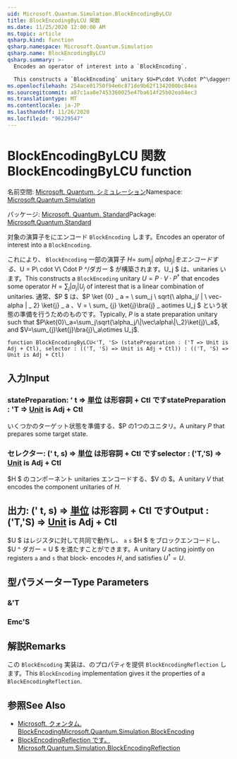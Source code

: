 ```yaml
---
uid: Microsoft.Quantum.Simulation.BlockEncodingByLCU
title: BlockEncodingByLCU 関数
ms.date: 11/25/2020 12:00:00 AM
ms.topic: article
qsharp.kind: function
qsharp.namespace: Microsoft.Quantum.Simulation
qsharp.name: BlockEncodingByLCU
qsharp.summary: >-
  Encodes an operator of interest into a `BlockEncoding`.

  This constructs a `BlockEncoding` unitary $U=P\cdot V\cdot P^\dagger$ that encodes some operator $H=\sum_{j}|\alpha_j|U_j$ of interest that is a linear combination of unitaries. Typically, $P$ is a state preparation unitary such that $P\ket{0}\_a=\sum_j\sqrt{\alpha_j/\|\vec\alpha\|\_2}\ket{j}\_a$, and $V=\sum_{j}\ket{j}\bra{j}\_a\otimes U_j$.
ms.openlocfilehash: 254ace01750f94e6c871de9b62f1342000bc84ea
ms.sourcegitcommit: a87c1aa8e7453360025e47ba614f25b02ea84ec3
ms.translationtype: MT
ms.contentlocale: ja-JP
ms.lasthandoff: 11/26/2020
ms.locfileid: "96229547"
---
```

# <a name="blockencodingbylcu-function"></a><span data-ttu-id="f8368-102">BlockEncodingByLCU 関数</span><span class="sxs-lookup"><span data-stu-id="f8368-102">BlockEncodingByLCU function</span></span>

<span data-ttu-id="f8368-103">名前空間: [Microsoft. Quantum. シミュレーション](xref:Microsoft.Quantum.Simulation)</span><span class="sxs-lookup"><span data-stu-id="f8368-103">Namespace: [Microsoft.Quantum.Simulation](xref:Microsoft.Quantum.Simulation)</span></span>

<span data-ttu-id="f8368-104">パッケージ: [Microsoft. Quantum. Standard](https://nuget.org/packages/Microsoft.Quantum.Standard)</span><span class="sxs-lookup"><span data-stu-id="f8368-104">Package: [Microsoft.Quantum.Standard](https://nuget.org/packages/Microsoft.Quantum.Standard)</span></span>


<span data-ttu-id="f8368-105">対象の演算子をにエンコード `BlockEncoding` します。</span><span class="sxs-lookup"><span data-stu-id="f8368-105">Encodes an operator of interest into a `BlockEncoding`.</span></span>

<span data-ttu-id="f8368-106">これにより、 `BlockEncoding` 一部の演算子 $H = \ sum_ {j} | \ alpha_j | をエンコードする、$U = P\ cdot V\ Cdot P ^/ダガー $ が構築されます。U_j $ は、unitaries います。</span><span class="sxs-lookup"><span data-stu-id="f8368-106">This constructs a `BlockEncoding` unitary $U=P\cdot V\cdot P^\dagger$ that encodes some operator $H=\sum_{j}|\alpha_j|U_j$ of interest that is a linear combination of unitaries.</span></span> <span data-ttu-id="f8368-107">通常、$P $ は、$P \ket {0} \_ a = \ sum_j \ sqrt{\ alpha_j/ \| \ vec-alpha \| \_ 2} \ket{j} \_ a $、$V = \ sum_ {j} \ket{j}\bra{j} \_ aotimes U_j $ という状態の準備を行うためのものです。</span><span class="sxs-lookup"><span data-stu-id="f8368-107">Typically, $P$ is a state preparation unitary such that $P\ket{0}\_a=\sum_j\sqrt{\alpha_j/\|\vec\alpha\|\_2}\ket{j}\_a$, and $V=\sum_{j}\ket{j}\bra{j}\_a\otimes U_j$.</span></span>

```qsharp
function BlockEncodingByLCU<'T, 'S> (statePreparation : ('T => Unit is Adj + Ctl), selector : (('T, 'S) => Unit is Adj + Ctl)) : (('T, 'S) => Unit is Adj + Ctl)
```


## <a name="input"></a><span data-ttu-id="f8368-108">入力</span><span class="sxs-lookup"><span data-stu-id="f8368-108">Input</span></span>

### <a name="statepreparation--t--unit--is-adj--ctl"></a><span data-ttu-id="f8368-109">statePreparation: ' t => [単位](xref:microsoft.quantum.lang-ref.unit)  は形容詞 + Ctl です</span><span class="sxs-lookup"><span data-stu-id="f8368-109">statePreparation : 'T => [Unit](xref:microsoft.quantum.lang-ref.unit)  is Adj + Ctl</span></span>

<span data-ttu-id="f8368-110">いくつかのターゲット状態を準備する、$P の1つのユニタリ。</span><span class="sxs-lookup"><span data-stu-id="f8368-110">A unitary $P$ that prepares some target state.</span></span>


### <a name="selector--ts--unit--is-adj--ctl"></a><span data-ttu-id="f8368-111">セレクター: (' t, s) => [単位](xref:microsoft.quantum.lang-ref.unit)  は形容詞 + Ctl です</span><span class="sxs-lookup"><span data-stu-id="f8368-111">selector : ('T,'S) => [Unit](xref:microsoft.quantum.lang-ref.unit)  is Adj + Ctl</span></span>

<span data-ttu-id="f8368-112">$H $ のコンポーネント unitaries エンコードする、$V の $。</span><span class="sxs-lookup"><span data-stu-id="f8368-112">A unitary $V$ that encodes the component unitaries of $H$.</span></span>



## <a name="output--ts--unit--is-adj--ctl"></a><span data-ttu-id="f8368-113">出力: (' t, s) => [単位](xref:microsoft.quantum.lang-ref.unit)  は形容詞 + Ctl です</span><span class="sxs-lookup"><span data-stu-id="f8368-113">Output : ('T,'S) => [Unit](xref:microsoft.quantum.lang-ref.unit)  is Adj + Ctl</span></span>

<span data-ttu-id="f8368-114">$U $ はレジスタに対して共同で動作し、 `a` `s` $H $ をブロックエンコードし、$U ^ ダガー = U $ を満たすことができます。</span><span class="sxs-lookup"><span data-stu-id="f8368-114">A unitary $U$ acting jointly on registers `a` and `s` that block- encodes $H$, and satisfies $U^\dagger = U$.</span></span>

## <a name="type-parameters"></a><span data-ttu-id="f8368-115">型パラメーター</span><span class="sxs-lookup"><span data-stu-id="f8368-115">Type Parameters</span></span>

### <a name="t"></a><span data-ttu-id="f8368-116">&</span><span class="sxs-lookup"><span data-stu-id="f8368-116">'T</span></span>


### <a name="s"></a><span data-ttu-id="f8368-117">Emc</span><span class="sxs-lookup"><span data-stu-id="f8368-117">'S</span></span>



## <a name="remarks"></a><span data-ttu-id="f8368-118">解説</span><span class="sxs-lookup"><span data-stu-id="f8368-118">Remarks</span></span>

<span data-ttu-id="f8368-119">この `BlockEncoding` 実装は、のプロパティを提供 `BlockEncodingReflection` します。</span><span class="sxs-lookup"><span data-stu-id="f8368-119">This `BlockEncoding` implementation gives it the properties of a `BlockEncodingReflection`.</span></span>

## <a name="see-also"></a><span data-ttu-id="f8368-120">参照</span><span class="sxs-lookup"><span data-stu-id="f8368-120">See Also</span></span>

- [<span data-ttu-id="f8368-121">Microsoft. クォンタム. BlockEncoding</span><span class="sxs-lookup"><span data-stu-id="f8368-121">Microsoft.Quantum.Simulation.BlockEncoding</span></span>](xref:Microsoft.Quantum.Simulation.BlockEncoding)
- [<span data-ttu-id="f8368-122">BlockEncodingReflection です。</span><span class="sxs-lookup"><span data-stu-id="f8368-122">Microsoft.Quantum.Simulation.BlockEncodingReflection</span></span>](xref:Microsoft.Quantum.Simulation.BlockEncodingReflection)
